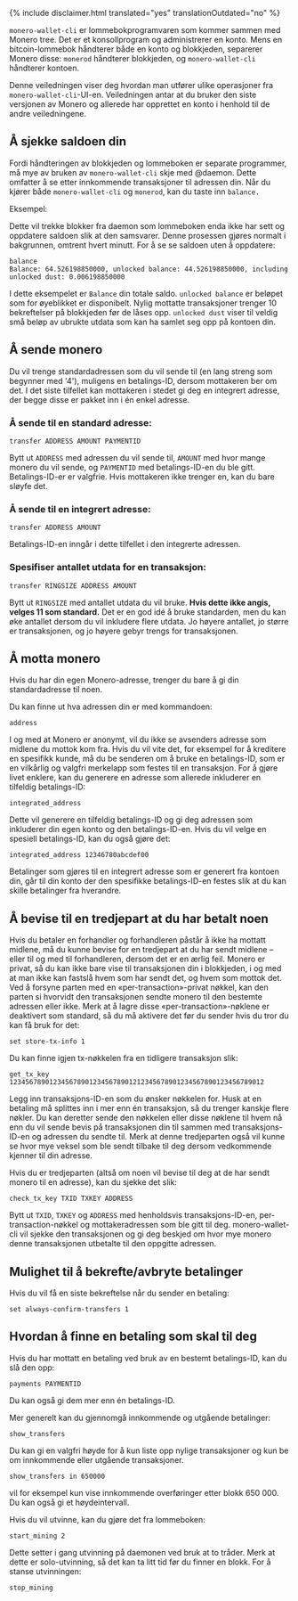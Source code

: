 {% include disclaimer.html translated="yes" translationOutdated="no" %}

`monero-wallet-cli` er lommebokprogramvaren som kommer sammen med Monero tree. Det er et konsollprogram og administrerer en konto. Mens en bitcoin-lommebok håndterer både en konto og blokkjeden, separerer Monero disse: `monerod` håndterer blokkjeden, og `monero-wallet-cli` håndterer kontoen.

Denne veiledningen viser deg hvordan man utfører ulike operasjoner fra `monero-wallet-cli`-UI-en. Veiledningen antar at du bruker den siste versjonen av Monero og allerede har opprettet en konto i henhold til de andre veiledningene.


## Å sjekke saldoen din

Fordi håndteringen av blokkjeden og lommeboken er separate programmer, må mye av bruken av `monero-wallet-cli` skje med @daemon. Dette omfatter å se etter innkommende transaksjoner til adressen din.
Når du kjører både `monero-wallet-cli` og `monerod`, kan du taste inn `balance.`

Eksempel:

Dette vil trekke blokker fra daemon som lommeboken enda ikke har sett og oppdatere saldoen slik at den samsvarer. Denne prosessen gjøres normalt i bakgrunnen, omtrent hvert minutt. For å se se saldoen uten å oppdatere:

    balance
    Balance: 64.526198850000, unlocked balance: 44.526198850000, including unlocked dust: 0.006198850000

I dette eksempelet er `Balance` din totale saldo. `unlocked balance` er beløpet som for øyeblikket er disponibelt. Nylig mottatte transaksjoner trenger 10 bekreftelser på blokkjeden før de låses opp. `unlocked dust` viser til veldig små beløp av ubrukte utdata som kan ha samlet seg opp på kontoen din.

## Å sende monero

Du vil trenge standardadressen som du vil sende til (en lang streng som begynner med '4'), muligens en betalings-ID, dersom mottakeren ber om det. I det siste tilfellet kan mottakeren i stedet gi deg en integrert adresse, der begge disse er pakket inn i én enkel adresse.

### Å sende til en standard adresse:

    transfer ADDRESS AMOUNT PAYMENTID

Bytt ut `ADDRESS` med adressen du vil sende til, `AMOUNT` med hvor mange monero du vil sende, og `PAYMENTID` med betalings-ID-en du ble gitt. Betalings-ID-er er valgfrie. Hvis mottakeren ikke trenger en, kan du bare sløyfe det.

### Å sende til en integrert adresse:

    transfer ADDRESS AMOUNT

Betalings-ID-en inngår i dette tilfellet i den integrerte adressen.

### Spesifiser antallet utdata for en transaksjon:

    transfer RINGSIZE ADDRESS AMOUNT

Bytt ut `RINGSIZE` med antallet utdata du vil bruke. **Hvis dette ikke angis, velges 11 som standard.** Det er en god idé å bruke standarden, men du kan øke antallet dersom du vil inkludere flere utdata. Jo høyere antallet, jo større er transaksjonen, og jo høyere gebyr trengs for transaksjonen.


## Å motta monero

Hvis du har din egen Monero-adresse, trenger du bare å gi din standardadresse til noen.

Du kan finne ut hva adressen din er med kommandoen:

    address

I og med at Monero er anonymt, vil du ikke se avsenders adresse som midlene du mottok kom fra. Hvis du vil vite det, for eksempel for å kreditere en spesifikk kunde, må du be senderen om å bruke en betalings-ID, som er en vilkårlig og valgfri merkelapp som festes til en transaksjon. For å gjøre livet enklere, kan du generere en adresse som allerede inkluderer en tilfeldig betalings-ID:

    integrated_address

Dette vil generere en tilfeldig betalings-ID og gi deg adressen som inkluderer din egen konto og den betalings-ID-en. Hvis du vil velge en spesiell betalings-ID, kan du også gjøre det:

    integrated_address 12346780abcdef00

Betalinger som gjøres til en integrert adresse som er generert fra kontoen din, går til din konto der den spesifikke betalings-ID-en festes slik at du kan skille betalinger fra hverandre.


## Å bevise til en tredjepart at du har betalt noen

Hvis du betaler en forhandler og forhandleren påstår å ikke ha mottatt midlene, må du kunne bevise for en tredjepart at du har sendt midlene – eller til og med til forhandleren, dersom det er en ærlig feil. Monero er privat, så du kan ikke bare vise til transaksjonen din i blokkjeden, i og med at man ikke kan fastslå hvem som har sendt det, og hvem som mottok det. Ved å forsyne parten med en «per-transaction»-privat nøkkel, kan den parten si hvorvidt den transaksjonen sendte monero til den bestemte adressen eller ikke. Merk at å lagre disse «per-transaction»-nøklene er deaktivert som standard, så du må aktivere det før du sender hvis du tror du kan få bruk for det:

    set store-tx-info 1

Du kan finne igjen tx-nøkkelen fra en tidligere transaksjon slik:

    get_tx_key 1234567890123456789012345678901212345678901234567890123456789012

Legg inn transaksjons-ID-en som du ønsker nøkkelen for. Husk at en betaling må splittes inn i mer enn én transaksjon, så du trenger kanskje flere nøkler. Du kan deretter sende den nøkkelen eller disse nøklene til hvem nå enn du vil sende bevis på transaksjonen din til sammen med transaksjons-ID-en og adressen du sendte til. Merk at denne tredjeparten også vil kunne se hvor mye veksel som ble sendt tilbake til deg dersom vedkommende kjenner til din adresse.

Hvis du er tredjeparten (altså om noen vil bevise til deg at de har sendt monero til en adresse), kan du sjekke det slik:

    check_tx_key TXID TXKEY ADDRESS

Bytt ut `TXID`, `TXKEY` og `ADDRESS` med henholdsvis transaksjons-ID-en, per-transaction-nøkkel og mottakeradressen som ble gitt til deg. monero-wallet-cli vil sjekke den transaksjonen og gi deg beskjed om hvor mye monero denne transaksjonen utbetalte til den oppgitte adressen.


## Mulighet til å bekrefte/avbryte betalinger

Hvis du vil få en siste bekreftelse når du sender en betaling:

    set always-confirm-transfers 1


## Hvordan å finne en betaling som skal til deg

Hvis du har mottatt en betaling ved bruk av en bestemt betalings-ID, kan du slå den opp: 

    payments PAYMENTID

Du kan også gi dem mer enn én betalings-ID.

Mer generelt kan du gjennomgå innkommende og utgående betalinger:

    show_transfers

Du kan gi en valgfri høyde for å kun liste opp nylige transaksjoner og kun be om innkommende eller utgående transaksjoner.

    show_transfers in 650000

vil for eksempel kun vise innkommende overføringer etter blokk 650 000. Du kan også gi et høydeintervall.

Hvis du vil utvinne, kan du gjøre det fra lommeboken:

    start_mining 2

Dette setter i gang utvinning på daemonen ved bruk at to tråder. Merk at dette er solo-utvinning, så det kan ta litt tid før du finner en blokk. For å stanse utvinningen:

    stop_mining
